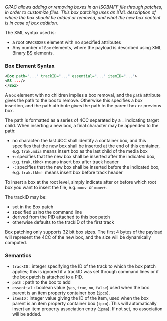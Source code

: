 _GPAC allows adding or removing boxes in an ISOBMFF file through patches, in order to customize files. This box patching uses an XML description of where the box should be added or removed, and what the new box content is in case of box addition._

The XML syntax used is:

- a root `GPACBOXES` element with no specified attributes
- Any number of `Box` elements, where the payload is described using XML Binary [BS](XML-Binary) elements. 


### Box Element Syntax

```xml
<Box path="..." trackID="..." essential="..." itemID="...">
<BS .../>
</Box>
```

A `Box` element with no children implies a box removal, and the `path` attribute gives the path to the box to remove. Otherwise this specifies a box insertion, and the path attribute gives the path to the parent box or previous box.

The path is formatted as a series of 4CC separated by a `.` indicating target child. When inserting a new box, a final character may be appended to the path:

- no character: the last 4CC shall identify a container box, and this specifies that the new box shall be inserted at the end of this container, e.g. `trak.mdia` means insert box as the last child of the media box
- `+`: specifies that the new box shall be inserted after the indicated box, e.g. `trak.tkhd+` means insert box after track header
- `-`: specifies that the new box shall be inserted before the indicated box, e.g. `trak.tkhd-` means insert box before track header

To insert a box at the root level, simply indicate after or before which root box you want to insert the file, e.g. `moov-`or `moov+`.

 The trackID may be:
 
 - set in the Box patch
 - specified using the command line
 - derived from the PID attached to this box patch
- otherwise defaults to the trackID of the first track


Box patching only supports 32 bit box sizes. The first 4 bytes of the payload will represent the 4CC of the new box, and the size will be dynamically computed.
  
### Semantics

*   `trackID` : integer specifying the ID of the track to which the box patch applies; this is ignored if a trackID was set through command lines or if the box patch is attached to a PID.
*   `path` : path to the box to add
*   `essential` : boolean value (`yes`, `true`, `no`, `false`) used when the box parent is an item property container box (`ipco`).
*   `itemID` : integer value giving the ID of the item, used when the box parent is an item property container box (`ipco`). This will automatically insert an item property association entry (`ipma`). If not set, no association will be added.  

